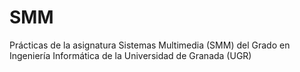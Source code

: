 # SMM
Prácticas de la asignatura Sistemas Multimedia (SMM) del Grado en Ingeniería Informática de la Universidad de Granada (UGR)